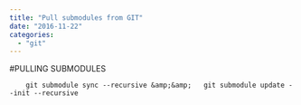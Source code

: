 ```yaml
---
title: "Pull submodules from GIT"
date: "2016-11-22"
categories: 
  - "git"
---
```


#PULLING SUBMODULES

```
    git submodule sync --recursive &amp;&amp;   git submodule update --init --recursive
```
